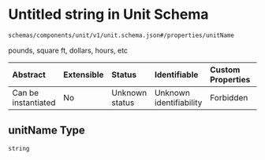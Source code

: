 # Untitled string in Unit Schema

```txt
schemas/components/unit/v1/unit.schema.json#/properties/unitName
```

pounds, square ft, dollars, hours, etc

| Abstract            | Extensible | Status         | Identifiable            | Custom Properties | Additional Properties | Access Restrictions | Defined In                                                                                                              |
| :------------------ | :--------- | :------------- | :---------------------- | :---------------- | :-------------------- | :------------------ | :---------------------------------------------------------------------------------------------------------------------- |
| Can be instantiated | No         | Unknown status | Unknown identifiability | Forbidden         | Allowed               | none                | [unit.schema.json\*](../../https:/hai.ai/schemas/=./schemas/components/unit/v1/unit.schema.json "open original schema") |

## unitName Type

`string`
